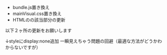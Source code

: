 


* bundle.js置き換え
* mainVisual.css置き換え
* HTMLの<!--メインビジュアル開始-->の該当部分の更新

以下２ヶ所の更新をお願いします

↓styleにdisplay:none追加 一瞬見えちゃう問題の回避（最適な方法がどうかわからないですが）
<div id="contents" class="contents" style="display: none;">

↓白背景になったときjsから色を変えますのでidを追加(PCのみ)
<div id="footerCenter" class="footerCenter"> 十月二十九・三十日　乞う御期待</br>



## フォルダ構成

* css - cssが入ってます
* js - jsが入ってます
* sound - soundファイルが入ってます
* topimg - mainVisualに使う画像です、サイトに使う画像は別のフォルダを作って入れてください


## index.htmlの説明

### メインビジュアル
* 「メインビジュアル開始」とコメントアウトされてるところがメインビジュアルに使っているタグです。
* 今後、メインビジュアルを多少アップデートしていきますが、ここのタグ群が差し代わることになります。
* これらに加えmainVisual.cssがあればメインビジュアルは単独で動きます。

### コンテンツ（＝メインビジュアル以外）
* (div id="contents" class="contents")の中にコンテンツ（＝メインビジュアルl以外）を入れてください
* contentsを表示／非表示にしたり、レイヤーの重ね順の関係で上記のidが指定されていてJSからコントロールしています。
* contensの中は自由に構成して大丈夫です。
* cssはcontents.cssに書いてください。
* (div id="footer" class="footer")←ただ現状これだけheightをJSからいじってます、最下部でメインビジュアルをフルで見せるため。
* そのほかheaderもいじってもらって問題ないです。